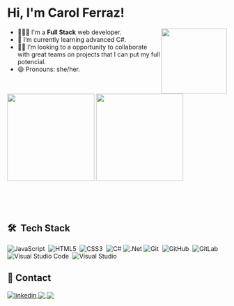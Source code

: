 ### <h1 align="left">Hi, I'm Carol Ferraz!</h1>

<a href="https://github.com/carolferraz">
<img align="right" height="150rem" src="https://media.giphy.com/media/26xBwdIuRJiAIqHwA/giphy.gif"></a>

- 👩🏽‍💻 I'm a <b>Full Stack</b>  web developer.
- 🌱 I’m currently learning advanced C#.
- 🤝🏽 I’m looking to a opportunity to collaborate with great teams on projects that I can put my full potencial.
- 😄 Pronouns: she/her.
<br><br><br>

<div style="display: inline-block" aligh="center">
<img align="center" height="200rem" src="https://github-readme-stats.vercel.app/api?username=carolferraz&show_icons=true&theme=onedark">
<img align="center" height="200rem" src="https://github-readme-stats.vercel.app/api/top-langs/?username=carolferraz&theme=onedark&layout=compact">
</div>



<br><br><br>
## 🛠 &nbsp;Tech Stack

![JavaScript](https://img.shields.io/badge/javascript-%23323330.svg?style=for-the-badge&logo=javascript&logoColor=%23F7DF1E)&nbsp;
![HTML5](https://img.shields.io/badge/html5-%23E34F26.svg?style=for-the-badge&logo=html5&logoColor=white)&nbsp;
![CSS3](https://img.shields.io/badge/css3-%231572B6.svg?style=for-the-badge&logo=css3&logoColor=white)&nbsp;
![C#](https://img.shields.io/badge/c%23-%23239120.svg?style=for-the-badge&logo=c-sharp&logoColor=white)
![.Net](https://img.shields.io/badge/.NET-5C2D91?style=for-the-badge&logo=.net&logoColor=white)
![Git](https://img.shields.io/badge/git-%23F05033.svg?style=for-the-badge&logo=git&logoColor=white)&nbsp;
![GitHub](https://img.shields.io/badge/github-%23121011.svg?style=for-the-badge&logo=github&logoColor=white)&nbsp;
![GitLab](https://img.shields.io/badge/gitlab-%23181717.svg?style=for-the-badge&logo=gitlab&logoColor=white)&nbsp;
![Visual Studio Code](https://img.shields.io/badge/Visual%20Studio%20Code-0078d7.svg?style=for-the-badge&logo=visual-studio-code&logoColor=white)&nbsp;
![Visual Studio](https://img.shields.io/badge/Visual%20Studio-5C2D91.svg?style=for-the-badge&logo=visual-studio&logoColor=white)

## 📲 Contact


<a href="https://www.linkedin.com/in/caroline-fferraz/" target="_blank">
  <img align="center" src="https://img.shields.io/badge/linkedin-%230077B5.svg?style=for-the-badge&logo=linkedin&logoColor=white" alt="linkedin"/>
<a href="mailto:fferraz.carol@gmail.com" target="_blank">
  <img align="center" src="https://img.shields.io/badge/Gmail-D14836?style=for-the-badge&logo=gmail&logoColor=white"/>
<a href="https://www.instagram.com/umafigueiranomundo/" target="_blank">
  <img align="center" src="https://img.shields.io/badge/Instagram-%23E4405F.svg?style=for-the-badge&logo=Instagram&logoColor=white"/>

<!--
**carolferraz/carolferraz** is a ✨ _special_ ✨ repository because its `README.md` (this file) appears on your GitHub profile.

Here are some ideas to get you started:

- 🔭 I’m currently working on ...
- 🌱 I’m currently learning ...
- 👯 I’m looking to collaborate on ...
- 🤔 I’m looking for help with ...
- 💬 Ask me about ...
- 📫 How to reach me: ...
- 😄 Pronouns: ...
- ⚡ Fun fact: ...

![Anurag's GitHub stats](https://github-readme-stats.vercel.app/api?username=carolferraz&show_icons=true&theme=onedark) [![Top Langs](https://github-readme-stats.vercel.app/api/top-langs/?username=carolferraz&theme=onedark&layout=compact)](https://github.com/anuraghazra/github-readme-stats)

-->
